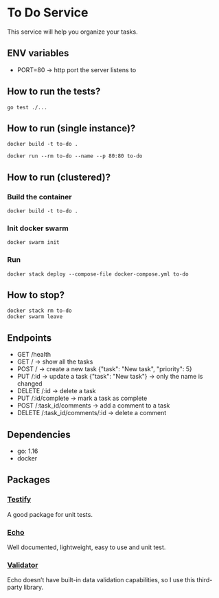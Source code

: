 # To Do Service
This service will help you organize your tasks.

## ENV variables
- PORT=80 -> http port the server listens to

## How to run the tests?
`go test ./...`

## How to run (single instance)?
```
docker build -t to-do .

docker run --rm to-do --name --p 80:80 to-do
```

## How to run (clustered)?
### Build the container
`docker build -t to-do .`

### Init docker swarm
`docker swarm init`

### Run
`docker stack deploy --compose-file docker-compose.yml to-do`

## How to stop?
````
docker stack rm to-do
docker swarm leave
````

## Endpoints
- GET /health
- GET / -> show all the tasks
- POST / -> create a new task {"task": "New task", "priority": 5}
- PUT /:id -> update a task {"task": "New task"} -> only the name is changed
- DELETE /:id -> delete a task
- PUT /:id/complete -> mark a task as complete
- POST /:task_id/comments -> add a comment to a task
- DELETE /:task_id/comments/:id -> delete a comment

## Dependencies
- go: 1.16
- docker

## Packages
### [Testify](https://github.com/stretchr/testify)
A good package for unit tests.

### [Echo](https://echo.labstack.com/guide/)
Well documented, lightweight, easy to use and unit test.

### [Validator](https://github.com/go-playground/validator)
Echo doesn’t have built-in data validation capabilities, so I use this third-party library.
